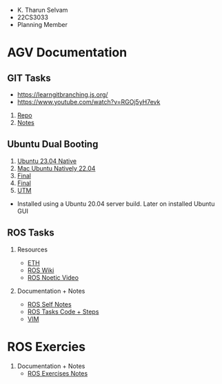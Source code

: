 - K. Tharun Selvam
- 22CS3033
- Planning Member
# AGV Documentation

## GIT Tasks
- https://learngitbranching.js.org/
- https://www.youtube.com/watch?v=RGOj5yH7evk
1. [Repo](https://github.com/tharun-selvam/git-tasks-AGV)
2. [Notes](https://github.com/tharun-selvam/Obsidian-Notes/blob/master/AGV%20Notes/Git%20Tasks.md)

## Ubuntu Dual Booting
1. [Ubuntu 23.04 Native](https://youtu.be/EJy3Xtbkn74?si=3kHDzlEeZy0nCDzO)
2. [Mac Ubuntu Natively 22.04](https://youtu.be/aXh_d1OixRI?si=OnYhMozqnV5cupv6)
3. [Final](https://youtu.be/Hzji7w882OY?si=IksOSVMeu-iz77pj)
4. [Final](https://youtu.be/1anpiE9ZWXg?si=NexOEK2onpiB3UKY)
5. [UTM](https://youtu.be/-XFNUeWhsIQ?si=CgtluZwrA647EPm_)
- Installed using a Ubuntu 20.04 server build. Later on installed Ubuntu GUI

## ROS Tasks
1. Resources
	- [ETH](https://rsl.ethz.ch/education-students/lectures/ros.html)
	- [ROS Wiki](http://wiki.ros.org/ROS/Tutorials)
	- [ROS Noetic Video](https://youtu.be/wfDJAYTMTdk?si=z6eK9XXMkP8HSYae)

2. Documentation + Notes
	- [ROS Self Notes](https://github.com/tharun-selvam/Obsidian-Notes/blob/master/AGV%20Notes/ROS%20Basics.md)
	- [ROS Tasks Code + Steps](https://github.com/tharun-selvam/Obsidian-Notes/blob/master/AGV%20Notes/ROS%20Tasks.md)
	- [VIM](https://github.com/tharun-selvam/Obsidian-Notes/blob/master/AGV%20Notes/VIM.md)

# ROS Exercies
1. Documentation + Notes
	- [ROS Exercises Notes](https://github.com/tharun-selvam/Obsidian-Notes/blob/master/AGV%20Notes/ROS%20Exercises.md)

